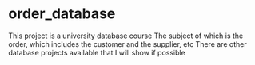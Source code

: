 # order_database
This project is a university database course
The subject of which is the order, which includes the customer and the supplier, etc
There are other database projects available that I will show if possible